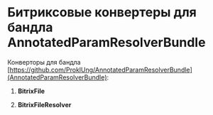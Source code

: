 # Битриксовые конвертеры для бандла AnnotatedParamResolverBundle

Конверторы для бандла [https://github.com/ProklUng/AnnotatedParamResolverBundle](AnnotatedParamResolverBundle):

1) **BitrixFile**

2) **BitrixFileResolver**
 
